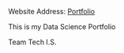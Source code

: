 Website Address: [ Portfolio](https://meenumalli.github.io/My_portfolio/)


This is my Data Science Portfolio

Team Tech I.S.
